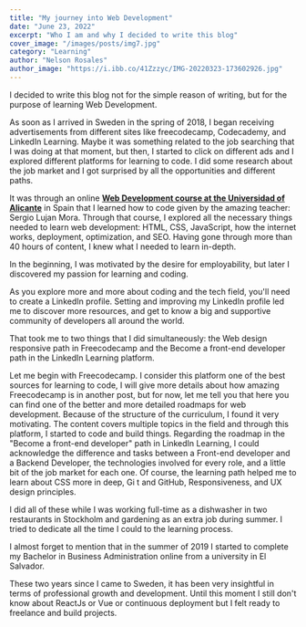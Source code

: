```yaml
---
title: "My journey into Web Development"
date: "June 23, 2022"
excerpt: "Who I am and why I decided to write this blog"
cover_image: "/images/posts/img7.jpg"
category: "Learning"
author: "Nelson Rosales"
author_image: "https://i.ibb.co/41Zzzyc/IMG-20220323-173602926.jpg"
---
```


<!-- Markdow generator - https://jaspervdj.be/lorem-markdownum/ -->

I decided to write this blog not for the simple reason of writing, but for the purpose of learning Web Development.

As soon as I arrived in Sweden in the spring of 2018, I began receiving advertisements from different sites like freecodecamp, Codecademy, and LinkedIn Learning. Maybe it was something related to the job searching that I was doing at that moment, but then, I started to click on different ads and I explored different platforms for learning to code. I did some research about the job market and I got surprised by all the opportunities and different paths.

It was through an online **[Web Development course at the Universidad of Alicante](https://learndigital.withgoogle.com/activate/course/web-development-I)** in Spain that I learned how to code given by the amazing teacher: Sergio Lujan Mora. Through that course, I explored all the necessary things needed to learn web development: HTML, CSS, JavaScript, how the internet works, deployment, optimization, and SEO. Having gone through more than 40 hours of content, I knew what I needed to learn in-depth.

In the beginning, I was motivated by the desire for employability, but later I discovered my passion for learning and coding.

As you explore more and more about coding and the tech field, you'll need to create a LinkedIn profile. Setting and improving my LinkedIn profile led me to discover more resources, and get to know a big and supportive community of developers all around the world.

That took me to two things that I did simultaneously: the Web design responsive path in Freecodecamp and the Become a front-end developer path in the LinkedIn Learning platform.

Let me begin with Freecodecamp. I consider this platform one of the best sources for learning to code, I will give more details about how amazing Freecodecamp is in another post, but for now, let me tell you that here you can find one of the better and more detailed roadmaps for web development. Because of the structure of the curriculum, I found it very motivating. The content covers multiple topics in the field and through this platform, I started to code and build things.
Regarding the roadmap in the "Become a front-end developer" path in LinkedIn Learning, I could acknowledge the difference and tasks between a Front-end developer and a Backend Developer, the technologies involved for every role, and a little bit of the job market for each one. Of course, the learning path helped me to learn about CSS more in deep, Gi t and GitHub, Responsiveness, and UX design principles.

I did all of these while I was working full-time as a dishwasher in two restaurants in Stockholm and gardening as an extra job during summer. I tried to dedicate all the time I could to the learning process.

I almost forget to mention that in the summer of 2019 I started to complete my Bachelor in Business Administration online from a university in El Salvador.

These two years since I came to Sweden, it has been very insightful in terms of professional growth and development. Until this moment I still don't know about ReactJs or Vue or continuous deployment but I felt ready to freelance and build projects.
